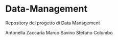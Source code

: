 # Data-Management

Repository del progetto di Data Management

Antonella Zaccaria
Marco Savino
Stefano Colombo
